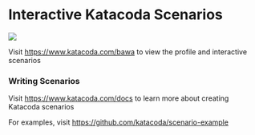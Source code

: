 # Interactive Katacoda Scenarios

[![](http://shields.katacoda.com/katacoda/bawa/count.svg)](https://www.katacoda.com/bawa "Get your profile on Katacoda.com")

Visit https://www.katacoda.com/bawa to view the profile and interactive scenarios

### Writing Scenarios
Visit https://www.katacoda.com/docs to learn more about creating Katacoda scenarios

For examples, visit https://github.com/katacoda/scenario-example
